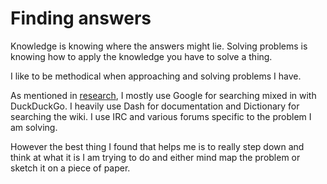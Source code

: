 # Finding answers

Knowledge is knowing where the answers might lie. Solving problems is knowing how to apply the knowledge you have to solve a thing.

I like to be methodical when approaching and solving problems I have. 

As mentioned in [research](./Research.md), I mostly use Google for searching mixed in with DuckDuckGo. I heavily use Dash for documentation and Dictionary for searching the wiki. I use IRC and various forums specific to the problem I am solving. 

However the best thing I found that helps me is to really step down and think at what it is I am trying to do and either mind map the problem or sketch it on a piece of paper. 
